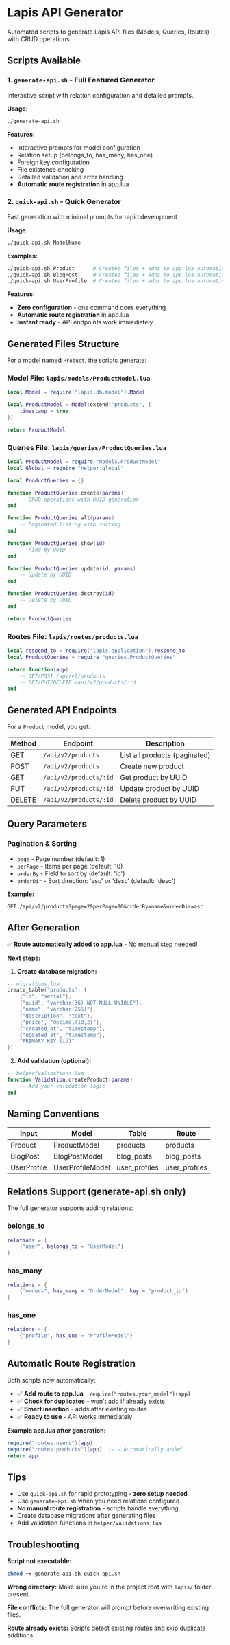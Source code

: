 # Lapis API Generator

Automated scripts to generate Lapis API files (Models, Queries, Routes) with CRUD operations.

## Scripts Available

### 1. `generate-api.sh` - Full Featured Generator
Interactive script with relation configuration and detailed prompts.

**Usage:**
```bash
./generate-api.sh
```

**Features:**
- Interactive prompts for model configuration
- Relation setup (belongs_to, has_many, has_one)
- Foreign key configuration
- File existence checking
- Detailed validation and error handling
- **Automatic route registration** in app.lua

### 2. `quick-api.sh` - Quick Generator
Fast generation with minimal prompts for rapid development.

**Usage:**
```bash
./quick-api.sh ModelName
```

**Examples:**
```bash
./quick-api.sh Product      # Creates files + adds to app.lua automatically
./quick-api.sh BlogPost     # Creates files + adds to app.lua automatically  
./quick-api.sh UserProfile  # Creates files + adds to app.lua automatically
```

**Features:**
- **Zero configuration** - one command does everything
- **Automatic route registration** in app.lua
- **Instant ready** - API endpoints work immediately

## Generated Files Structure

For a model named `Product`, the scripts generate:

### Model File: `lapis/models/ProductModel.lua`
```lua
local Model = require("lapis.db.model").Model

local ProductModel = Model:extend("products", {
    timestamp = true
})

return ProductModel
```

### Queries File: `lapis/queries/ProductQueries.lua`
```lua
local ProductModel = require "models.ProductModel"
local Global = require "helper.global"

local ProductQueries = {}

function ProductQueries.create(params)
    -- CRUD operations with UUID generation
end

function ProductQueries.all(params)
    -- Paginated listing with sorting
end

function ProductQueries.show(id)
    -- Find by UUID
end

function ProductQueries.update(id, params)
    -- Update by UUID
end

function ProductQueries.destroy(id)
    -- Delete by UUID
end

return ProductQueries
```

### Routes File: `lapis/routes/products.lua`
```lua
local respond_to = require("lapis.application").respond_to
local ProductQueries = require "queries.ProductQueries"

return function(app)
    -- GET/POST /api/v2/products
    -- GET/PUT/DELETE /api/v2/products/:id
end
```

## Generated API Endpoints

For a `Product` model, you get:

| Method | Endpoint | Description |
|--------|----------|-------------|
| GET | `/api/v2/products` | List all products (paginated) |
| POST | `/api/v2/products` | Create new product |
| GET | `/api/v2/products/:id` | Get product by UUID |
| PUT | `/api/v2/products/:id` | Update product by UUID |
| DELETE | `/api/v2/products/:id` | Delete product by UUID |

## Query Parameters

### Pagination & Sorting
- `page` - Page number (default: 1)
- `perPage` - Items per page (default: 10)
- `orderBy` - Field to sort by (default: 'id')
- `orderDir` - Sort direction: 'asc' or 'desc' (default: 'desc')

**Example:**
```
GET /api/v2/products?page=2&perPage=20&orderBy=name&orderDir=asc
```

## After Generation

✅ **Route automatically added to app.lua** - No manual step needed!

**Next steps:**

1. **Create database migration:**
```lua
-- migrations.lua
create_table("products", {
    {"id", "serial"},
    {"uuid", "varchar(36) NOT NULL UNIQUE"},
    {"name", "varchar(255)"},
    {"description", "text"},
    {"price", "decimal(10,2)"},
    {"created_at", "timestamp"},
    {"updated_at", "timestamp"},
    "PRIMARY KEY (id)"
})
```

2. **Add validation (optional):**
```lua
-- helper/validations.lua
function Validation.createProduct(params)
    -- Add your validation logic
end
```

## Naming Conventions

| Input | Model | Table | Route |
|-------|-------|-------|-------|
| Product | ProductModel | products | products |
| BlogPost | BlogPostModel | blog_posts | blog_posts |
| UserProfile | UserProfileModel | user_profiles | user_profiles |

## Relations Support (generate-api.sh only)

The full generator supports adding relations:

### belongs_to
```lua
relations = {
    {"user", belongs_to = "UserModel"}
}
```

### has_many
```lua
relations = {
    {"orders", has_many = "OrderModel", key = "product_id"}
}
```

### has_one
```lua
relations = {
    {"profile", has_one = "ProfileModel"}
}
```

## Automatic Route Registration

Both scripts now automatically:
- ✅ **Add route to app.lua** - `require("routes.your_model")(app)`
- ✅ **Check for duplicates** - won't add if already exists
- ✅ **Smart insertion** - adds after existing routes
- ✅ **Ready to use** - API works immediately

**Example app.lua after generation:**
```lua
require("routes.users")(app)
require("routes.products")(app)  -- ← Automatically added
return app
```

## Tips

- Use `quick-api.sh` for rapid prototyping - **zero setup needed**
- Use `generate-api.sh` when you need relations configured
- **No manual route registration** - scripts handle everything
- Create database migrations after generating files
- Add validation functions in `helper/validations.lua`

## Troubleshooting

**Script not executable:**
```bash
chmod +x generate-api.sh quick-api.sh
```

**Wrong directory:**
Make sure you're in the project root with `lapis/` folder present.

**File conflicts:**
The full generator will prompt before overwriting existing files.

**Route already exists:**
Scripts detect existing routes and skip duplicate additions.